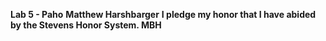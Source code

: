 **Lab 5 - Paho**
**Matthew Harshbarger**
**I pledge my honor that I have abided by the Stevens Honor System. MBH**


